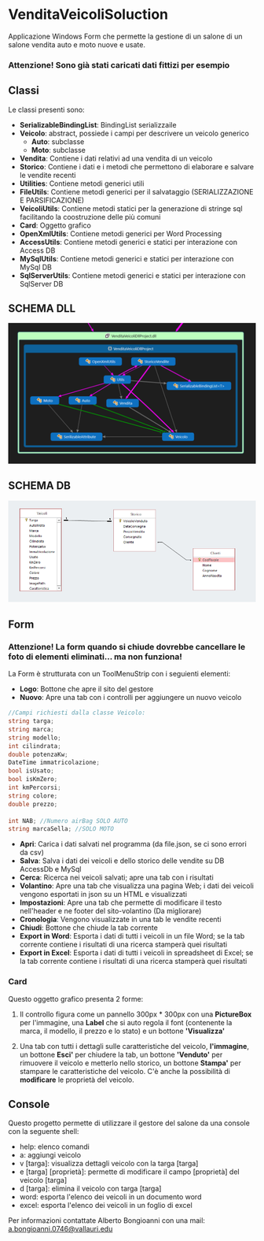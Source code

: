 # VenditaVeicoliSoluction 
Applicazione Windows Form che permette la gestione di un salone di un salone vendita auto e moto nuove e usate.

### Attenzione! Sono già stati caricati dati fittizi per esempio

## Classi
Le classi presenti sono:
- **SerializableBindingList**: BindingList serializzaile
- **Veicolo**: abstract, possiede i campi per descrivere un veicolo generico
  - **Auto**: subclasse
  - **Moto**: subclasse
- **Vendita**: Contiene i dati relativi ad una vendita di un veicolo
- **Storico**: Contiene i dati e i metodi che permettono di elaborare e salvare le vendite recenti
- **Utilities**: Contiene metodi generici utili
- **FileUtils**: Contiene metodi generici per il salvataggio (SERIALIZZAZIONE E PARSIFICAZIONE)
- **VeicoliUtils**: Contiene metodi statici per la generazione di stringe sql facilitando la coostruzione delle più comuni
- **Card**: Oggetto grafico
- **OpenXmlUtils**: Contiene metodi generici per Word Processing
- **AccessUtils**: Contiene metodi generici e statici per interazione con Access DB
- **MySqlUtils**: Contiene metodi generici e statici per interazione con MySql DB
- **SqlServerUtils**: Contiene metodi generici e statici per interazione con SqlServer DB

## SCHEMA DLL
![alt text](https://github.com/vallauri-ict/car-shop-abongioanni/blob/master/WindowsFormsApp/www/images/DLL.PNG "Schema DLL")

## SCHEMA DB
![alt text](https://github.com/vallauri-ict/car-shop-abongioanni/blob/master/image.png "Schema DB")

## Form

### Attenzione! La form quando si chiude dovrebbe cancellare le foto di elementi eliminati... ma non funziona!

La Form è strutturata con un ToolMenuStrip con i seguienti elementi:
- **Logo**: Bottone che apre il sito del gestore
- **Nuovo**: Apre una tab con i controlli per aggiungere un nuovo veicolo
 ```C#
//Campi richiesti dalla classe Veicolo:
string targa;
string marca;
string modello;
int cilindrata;
double potenzaKw;
DateTime immatricolazione;
bool isUsato;
bool isKmZero;
int kmPercorsi;
string colore;
double prezzo;

int NAB; //Numero airBag SOLO AUTO
string marcaSella; //SOLO MOTO    
```

- **Apri**: Carica i dati salvati nel programma (da file.json, se ci sono errori da csv)
- **Salva**: Salva i dati dei veicoli e dello storico delle vendite su DB AccessDb e MySql
- **Cerca**: Ricerca nei veicoli salvati; apre una tab con i risultati
- **Volantino**: Apre una tab che visualizza una pagina Web; i dati dei veicoli vengono esportati in json su un HTML e visualizzati
- **Impostazioni**: Apre una tab che permette di modificare il testo nell'header e ne footer del sito-volantino (Da migliorare)
- **Cronologia**: Vengono visualizzate in una tab le vendite recenti
- **Chiudi**: Bottone che chiude la tab corrente
- **Export in Word**: Esporta i dati di tutti i veicoli in un file Word; se la tab corrente contiene i risultati di una ricerca stamperà quei risultati
- **Export in Excel**: Esporta i dati di tutti i veicoli in spreadsheet di Excel; se la tab corrente contiene i risultati di una ricerca stamperà quei risultati

### Card
Questo oggetto grafico presenta 2 forme:
1. Il controllo figura come un pannello 300px * 300px con una **PictureBox** per l'immagine,
una **Label** che si auto regola il font (contenente la marca, il modello, il prezzo e lo stato) e un bottone **'Visualizza'**

2. Una tab con tutti i dettagli sulle caratteristiche del veicolo, **l'immagine**, un bottone **Esci'** per chiudere la tab,
un bottone **'Venduto'** per rimuovere il veicolo e metterlo nello storico, un bottone **Stampa'** per stampare le caratteristiche del veicolo. 
C'è anche la possibilità di **modificare** le proprietà del veicolo.


## Console
Questo progetto permette di utilizzare il gestore del salone da una console con la seguente shell:

- help: elenco comandi
- a: aggiungi veicolo
- v [targa]: visualizza dettagli veicolo con la targa [targa]
- e [targa] [proprietà]: permette di modificare il campo [proprietà] del veicolo [targa]
- d [targa]: elimina il veicolo con targa [targa]
- word: esporta l'elenco dei veicoli in un documento word
- excel: esporta l'elenco dei veicoli in un foglio di excel


Per informazioni contattate Alberto Bongioanni con una mail: a.bongioanni.0746@vallauri.edu
